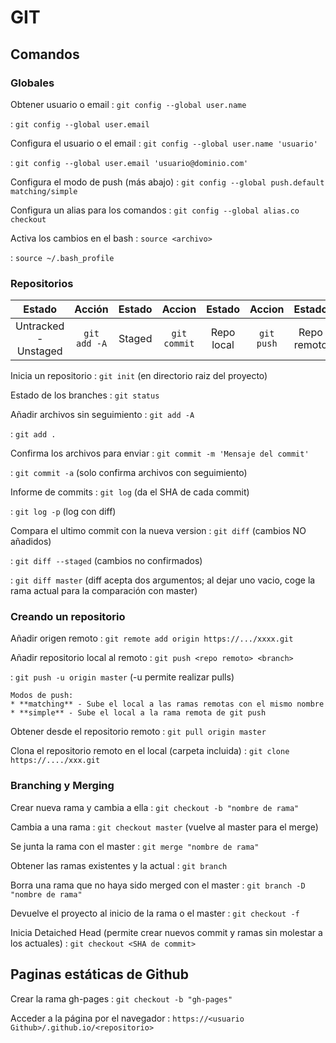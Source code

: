 # GIT

## Comandos

### Globales


Obtener usuario o email
  : `git config --global user.name`

  : `git config --global user.email`

Configura el usuario o el email
  : `git config --global user.name 'usuario'`

  : `git config --global user.email 'usuario@dominio.com'`

Configura el modo de push (más abajo)
  : `git config --global push.default matching/simple`

Configura un alias para los comandos
  : `git config --global alias.co checkout`

Activa los cambios en el bash
  : `source <archivo>`

  : `source ~/.bash_profile`


### Repositorios


| Estado								| Acción				| Estado		| Accion 				| Estado 			| Accion 		| Estado 				|
|:---------------------:|:-------------:|:---------:|:-------------:|:-----------:|:---------:|:-------------:|
| Untracked - Unstaged	| `git add -A`	| Staged 		| `git commit`	| Repo local	| `git push`| Repo remoto		|


Inicia un repositorio 
  : `git init` (en directorio raiz del proyecto)

Estado de los branches
  : `git status`

Añadir archivos sin seguimiento
  : `git add -A`

  : `git add .`

Confirma los archivos para enviar
  : `git commit -m 'Mensaje del commit'`

  : `git commit -a` (solo confirma archivos con seguimiento)

Informe de commits
  : `git log` (da el SHA de cada commit)

  : `git log -p` (log con diff)

Compara el ultimo commit con la nueva version
  : `git diff` (cambios NO añadidos)

  : `git diff --staged` (cambios no confirmados)

  : `git diff master` (diff acepta dos argumentos; al dejar uno vacio, coge la rama actual para la comparación con master)


### Creando un repositorio


Añadir origen remoto
  : `git remote add origin https://.../xxxx.git`

Añadir repositorio local al remoto
  : `git push <repo remoto> <branch>`

  : `git push -u origin master` (-u permite realizar pulls)

    Modos de push:
    * **matching** - Sube el local a las ramas remotas con el mismo nombre
    * **simple** - Sube el local a la rama remota de git push

Obtener desde el repositorio remoto
  : `git pull origin master`


Clona el repositorio remoto en el local (carpeta incluida)
  : `git clone https://..../xxx.git`


### Branching y Merging


Crear nueva rama y cambia a ella
  : `git checkout -b "nombre de rama"`

Cambia a una rama
  : `git checkout master` (vuelve al master para el merge)

Se junta la rama con el master
  : `git merge "nombre de rama"`

Obtener las ramas existentes y la actual
  : `git branch`

Borra una rama que no haya sido merged con el master
  : `git branch -D "nombre de rama"`

Devuelve el proyecto al inicio de la rama o el master
  : `git checkout -f`

Inicia Detaiched Head (permite crear nuevos commit y ramas sin molestar a los actuales)
  : `git checkout <SHA de commit>`

## Paginas estáticas de Github

Crear la rama gh-pages
  : `git checkout -b "gh-pages"`

Acceder a la página por el navegador
  : `https://<usuario Github>/.github.io/<repositorio>`



















